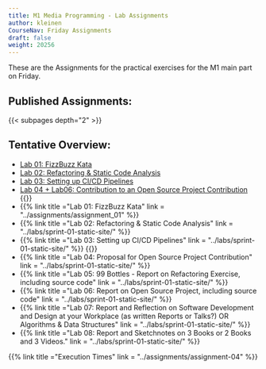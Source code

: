 ```yaml
---
title: M1 Media Programming - Lab Assignments
author: kleinen
CourseNav: Friday Assignments
draft: false
weight: 20256
---
```


These are the Assignments for the practical exercises for the M1 main part on Friday.
## Published Assignments:
{{< subpages depth="2" >}}

## Tentative Overview:

- [Lab 01: FizzBuzz Kata](../assignments/assignment_01)
- [Lab 02: Refactoring & Static Code Analysis](../assignments/assignment_02)
- [Lab 03: Setting up CI/CD Pipelines](../assignments/assignment_03)
- [Lab 04 + Lab06: Contribution to an Open Source Project Contribution](../assignments/assignment_04)
{{<comment>}}
- {{% link title ="Lab 01: FizzBuzz Kata" link = "../assignments/assignment_01" %}}
- {{% link title ="Lab 02: Refactoring & Static Code Analysis" link = "../labs/sprint-01-static-site/" %}}
- {{% link title ="Lab 03: Setting up CI/CD Pipelines" link = "../labs/sprint-01-static-site/" %}}
{{</comment>}}
- {{% link title ="Lab 04: Proposal for Open Source Project Contribution" link = "../labs/sprint-01-static-site/" %}}
- {{% link title ="Lab 05: 99 Bottles - Report on Refactoring Exercise, including source code" link = "../labs/sprint-01-static-site/" %}}
- {{% link title ="Lab 06: Report on Open Source Project, including source code" link = "../labs/sprint-01-static-site/" %}}
- {{% link title ="Lab 07: Report and Reflection on Software Development and Design at your Workplace (as written Reports or Talks?) OR Algorithms & Data Structures" link = "../labs/sprint-01-static-site/" %}}
- {{% link title ="Lab 08: Report and Sketchnotes on 3 Books or 2 Books and 3 Videos." link = "../labs/sprint-01-static-site/" %}}
 

 {{% link title ="Execution Times" link = "../assignments/assignment-04" %}}          